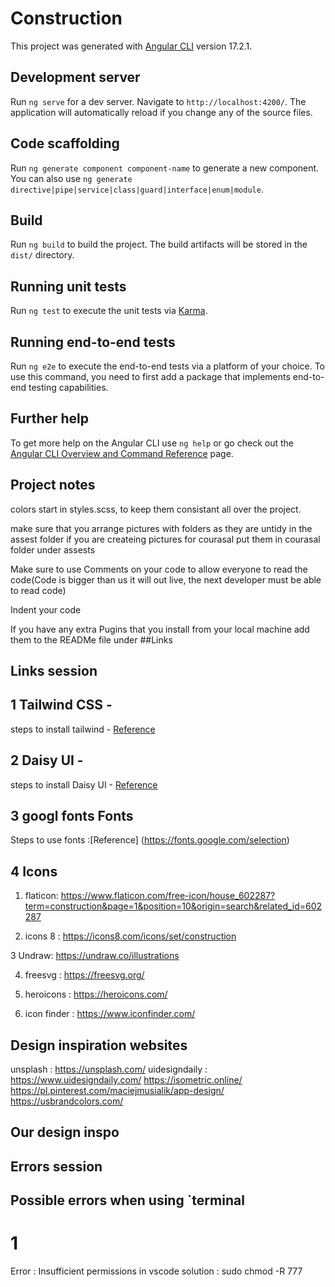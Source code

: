 # Construction

This project was generated with [Angular CLI](https://github.com/angular/angular-cli) version 17.2.1.

## Development server

Run `ng serve` for a dev server. Navigate to `http://localhost:4200/`. The application will automatically reload if you change any of the source files.

## Code scaffolding

Run `ng generate component component-name` to generate a new component. You can also use `ng generate directive|pipe|service|class|guard|interface|enum|module`.

## Build

Run `ng build` to build the project. The build artifacts will be stored in the `dist/` directory.

## Running unit tests

Run `ng test` to execute the unit tests via [Karma](https://karma-runner.github.io).

## Running end-to-end tests

Run `ng e2e` to execute the end-to-end tests via a platform of your choice. To use this command, you need to first add a package that implements end-to-end testing capabilities.

## Further help

To get more help on the Angular CLI use `ng help` or go check out the [Angular CLI Overview and Command Reference](https://angular.io/cli) page.

##  Project notes 


colors start in styles.scss, to keep them consistant all over the project.

make sure that you arrange pictures with folders as they are untidy in the assest folder if you are createing pictures for courasal put them in courasal folder under assests

Make sure to use Comments on your code to allow everyone to read the code(Code is bigger than us it will out live, the next developer must be able to read code)

Indent your code 

If you have any extra Pugins that you install from your local machine add them to the READMe file under ##Links


## Links session
## 1 Tailwind CSS - 

steps to install tailwind - [Reference](https://tailwindcss.com/docs/guides/angular)

## 2 Daisy UI - 

steps to install Daisy UI - [Reference](https://daisyui.com/docs/install/)

## 3 googl fonts Fonts 

Steps to use fonts :[Reference] (https://fonts.google.com/selection)

## 4 Icons

1. flaticon:  https://www.flaticon.com/free-icon/house_602287?term=construction&page=1&position=10&origin=search&related_id=602287

2. icons 8 : https://icons8.com/icons/set/construction


3 Undraw: https://undraw.co/illustrations

4. freesvg : https://freesvg.org/


5. heroicons : https://heroicons.com/

6. icon finder : https://www.iconfinder.com/ 




## Design  inspiration websites
unsplash : https://unsplash.com/
uidesigndaily : https://www.uidesigndaily.com/
https://isometric.online/
https://pl.pinterest.com/maciejmusialik/app-design/
https://usbrandcolors.com/

## Our design inspo

>



## Errors session
## Possible errors when using `terminal 

# 1 
Error : Insufficient permissions in vscode
solution  :  sudo chmod -R 777 <project name>
